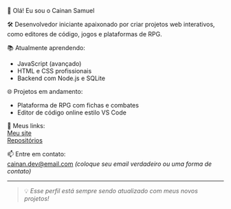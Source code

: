 👋 Olá! Eu sou o Cainan Samuel

🛠️ Desenvolvedor iniciante apaixonado por criar projetos web interativos, como editores de código, jogos e plataformas de RPG.

📚 Atualmente aprendendo:  
- JavaScript (avançado)  
- HTML e CSS profissionais  
- Backend com Node.js e SQLite  

🌐 Projetos em andamento:
- Plataforma de RPG com fichas e combates
- Editor de código online estilo VS Code

🔗 Meus links:  
[Meu site](https://cainan-max.github.io/meu-site-/)  
[Repositórios](https://github.com/cainan-max?tab=repositories)

📫 Entre em contato:  
cainan.dev@email.com *(coloque seu email verdadeiro ou uma forma de contato)*

---

> 💡 *Esse perfil está sempre sendo atualizado com meus novos projetos!*

<!---
cainan-max/cainan-max is a ✨ special ✨ repository because its `README.md` (this file) appears on your GitHub profile.
You can click the Preview link to take a look at your changes.
--->
